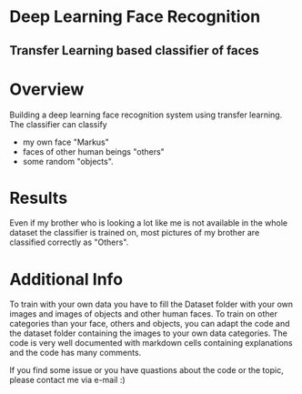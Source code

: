 # Deep Learning Face Recognition
## Transfer Learning based classifier of faces

# Overview
 Building a deep learning face recognition system using transfer learning.
 The classifier can classify
 - my own face "Markus"
 - faces of other human beings "others"
 - some random "objects".
 
# Results
Even if my brother who is looking a lot like me is not available in the whole dataset the classifier is trained on, most pictures of my brother are classified correctly as "Others".

# Additional Info
To train with your own data you have to fill the Dataset folder with your own images and images of objects and other human faces.
To train on other categories than your face, others and objects, you can adapt the code and the dataset folder containing the images to your own data categories.
The code is very well documented with markdown cells containing explanations and the code has many comments.

If you find some issue or you have quastions about the code or the topic, please contact me via e-mail :)
